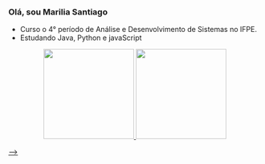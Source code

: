 ### Olá, sou Marilia Santiago

- Curso o 4° período de Análise e Desenvolvimento de Sistemas no IFPE.
- Estudando Java, Python e javaScript

<div align="center">
  <a href="https://github.com/mariliaalines">
  <img height="180em" src="https://github-readme-stats.vercel.app/api?username=mariliaalines&show_icons=true&theme=dark&include_all_commits=true&count_private=true"/>
  <img height="180em" src="https://github-readme-stats.vercel.app/api/top-langs/?username=mariliaalines&layout=compact&langs_count=7&theme=dark"/>
</div>

-->
